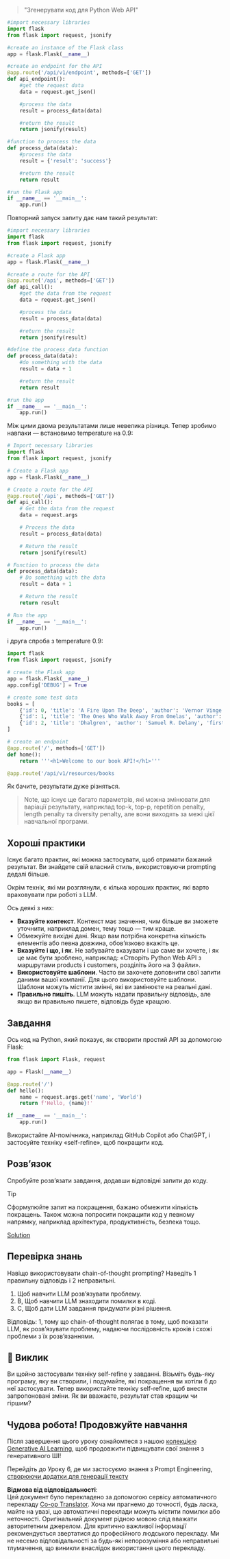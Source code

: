 <!--
CO_OP_TRANSLATOR_METADATA:
{
  "original_hash": "2b4c36be7d66b32e4fac47761718b4a9",
  "translation_date": "2025-07-09T11:42:20+00:00",
  "source_file": "05-advanced-prompts/README.md",
  "language_code": "uk"
}
-->

> "Згенерувати код для Python Web API"
```python
#import necessary libraries
import flask
from flask import request, jsonify

#create an instance of the Flask class
app = flask.Flask(__name__)

#create an endpoint for the API
@app.route('/api/v1/endpoint', methods=['GET'])
def api_endpoint():
    #get the request data
    data = request.get_json()

    #process the data
    result = process_data(data)

    #return the result
    return jsonify(result)

#function to process the data
def process_data(data):
    #process the data
    result = {'result': 'success'}

    #return the result
    return result

#run the Flask app
if __name__ == '__main__':
    app.run()

```

Повторний запуск запиту дає нам такий результат:

```python
#import necessary libraries
import flask
from flask import request, jsonify

#create a Flask app
app = flask.Flask(__name__)

#create a route for the API
@app.route('/api', methods=['GET'])
def api_call():
    #get the data from the request
    data = request.get_json()

    #process the data
    result = process_data(data)

    #return the result
    return jsonify(result)

#define the process_data function
def process_data(data):
    #do something with the data
    result = data + 1

    #return the result
    return result

#run the app
if __name__ == '__main__':
    app.run()

```

Між цими двома результатами лише невелика різниця. Тепер зробимо навпаки — встановимо temperature на 0.9:

```python
# Import necessary libraries
import flask
from flask import request, jsonify

# Create a Flask app
app = flask.Flask(__name__)

# Create a route for the API
@app.route('/api', methods=['GET'])
def api_call():
    # Get the data from the request
    data = request.args

    # Process the data
    result = process_data(data)

    # Return the result
    return jsonify(result)

# Function to process the data
def process_data(data):
    # Do something with the data
    result = data + 1

    # Return the result
    return result

# Run the app
if __name__ == '__main__':
    app.run()

```

і друга спроба з temperature 0.9:

```python
import flask
from flask import request, jsonify

# create the Flask app
app = flask.Flask(__name__)
app.config['DEBUG'] = True

# create some test data
books = [
    {'id': 0, 'title': 'A Fire Upon The Deep', 'author': 'Vernor Vinge', 'first_sentence': 'The coldsleep itself was dreamless.', 'year_published': '1992'},
    {'id': 1, 'title': 'The Ones Who Walk Away From Omelas', 'author': 'Ursula K. Le Guin', 'first_sentence': 'With a clamor of bells that set the swallows soaring, the Festival of Summer came to the city Omelas, bright-towered by the sea.', 'published': '1973'},
    {'id': 2, 'title': 'Dhalgren', 'author': 'Samuel R. Delany', 'first_sentence': 'to wound the autumnal city.', 'published': '1975'}
]

# create an endpoint
@app.route('/', methods=['GET'])
def home():
    return '''<h1>Welcome to our book API!</h1>'''

@app.route('/api/v1/resources/books

```

Як бачите, результати дуже різняться.

> Note, що існує ще багато параметрів, які можна змінювати для варіації результату, наприклад top-k, top-p, repetition penalty, length penalty та diversity penalty, але вони виходять за межі цієї навчальної програми.

## Хороші практики

Існує багато практик, які можна застосувати, щоб отримати бажаний результат. Ви знайдете свій власний стиль, використовуючи prompting дедалі більше.

Окрім технік, які ми розглянули, є кілька хороших практик, які варто враховувати при роботі з LLM.

Ось деякі з них:

- **Вказуйте контекст**. Контекст має значення, чим більше ви зможете уточнити, наприклад домен, тему тощо — тим краще.
- Обмежуйте вихідні дані. Якщо вам потрібна конкретна кількість елементів або певна довжина, обов’язково вкажіть це.
- **Вказуйте і що, і як**. Не забувайте вказувати і що саме ви хочете, і як це має бути зроблено, наприклад: «Створіть Python Web API з маршрутами products і customers, розділіть його на 3 файли».
- **Використовуйте шаблони**. Часто ви захочете доповнити свої запити даними вашої компанії. Для цього використовуйте шаблони. Шаблони можуть містити змінні, які ви замінюєте на реальні дані.
- **Правильно пишіть**. LLM можуть надати правильну відповідь, але якщо ви правильно пишете, відповідь буде кращою.

## Завдання

Ось код на Python, який показує, як створити простий API за допомогою Flask:

```python
from flask import Flask, request

app = Flask(__name__)

@app.route('/')
def hello():
    name = request.args.get('name', 'World')
    return f'Hello, {name}!'

if __name__ == '__main__':
    app.run()
```

Використайте AI-помічника, наприклад GitHub Copilot або ChatGPT, і застосуйте техніку «self-refine», щоб покращити код.

## Розв’язок

Спробуйте розв’язати завдання, додавши відповідні запити до коду.

> [!TIP]
> Сформулюйте запит на покращення, бажано обмежити кількість покращень. Також можна попросити покращити код у певному напрямку, наприклад архітектура, продуктивність, безпека тощо.

[Solution](../../../05-advanced-prompts/python/aoai-solution.py)

## Перевірка знань

Навіщо використовувати chain-of-thought prompting? Наведіть 1 правильну відповідь і 2 неправильні.

1. Щоб навчити LLM розв’язувати проблему.
1. B, Щоб навчити LLM знаходити помилки в коді.
1. C, Щоб дати LLM завдання придумати різні рішення.

Відповідь: 1, тому що chain-of-thought полягає в тому, щоб показати LLM, як розв’язувати проблему, надаючи послідовність кроків і схожі проблеми з їх розв’язаннями.

## 🚀 Виклик

Ви щойно застосували техніку self-refine у завданні. Візьміть будь-яку програму, яку ви створили, і подумайте, які покращення ви хотіли б до неї застосувати. Тепер використайте техніку self-refine, щоб внести запропоновані зміни. Як ви вважаєте, результат став кращим чи гіршим?

## Чудова робота! Продовжуйте навчання

Після завершення цього уроку ознайомтеся з нашою [колекцією Generative AI Learning](https://aka.ms/genai-collection?WT.mc_id=academic-105485-koreyst), щоб продовжити підвищувати свої знання з генеративного ШІ!

Перейдіть до Уроку 6, де ми застосуємо знання з Prompt Engineering, [створюючи додатки для генерації тексту](../06-text-generation-apps/README.md?WT.mc_id=academic-105485-koreyst)

**Відмова від відповідальності**:  
Цей документ було перекладено за допомогою сервісу автоматичного перекладу [Co-op Translator](https://github.com/Azure/co-op-translator). Хоча ми прагнемо до точності, будь ласка, майте на увазі, що автоматичні переклади можуть містити помилки або неточності. Оригінальний документ рідною мовою слід вважати авторитетним джерелом. Для критично важливої інформації рекомендується звертатися до професійного людського перекладу. Ми не несемо відповідальності за будь-які непорозуміння або неправильні тлумачення, що виникли внаслідок використання цього перекладу.